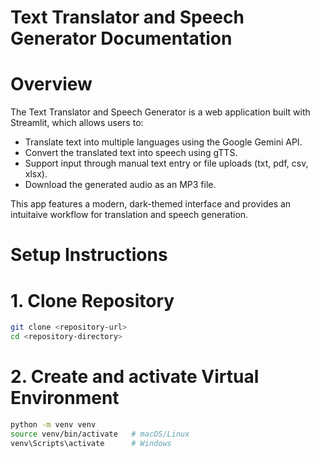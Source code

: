 # Text Translator and Speech Generator Documentation

# Overview
The Text Translator and Speech Generator is a web application built with Streamlit, which allows users to:
- Translate text into multiple languages using the Google Gemini API.
- Convert the translated text into speech using gTTS.
- Support input through manual text entry or file uploads (txt, pdf, csv, xlsx).
- Download the generated audio as an MP3 file.

This app features a modern, dark-themed interface and provides an intuitaive workflow for translation and speech generation. 

# Setup Instructions

# 1. Clone Repository
```bash
git clone <repository-url>
cd <repository-directory>
```

# 2. Create and activate Virtual Environment
```bash
python -m venv venv
source venv/bin/activate   # macOS/Linux
venv\Scripts\activate      # Windows
```

